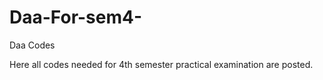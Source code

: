 # Daa-For-sem4-
Daa Codes

Here all codes needed for 4th semester practical examination are posted.
